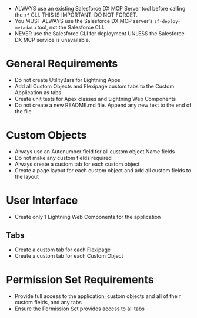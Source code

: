 - ALWAYS use an existing Salesforce DX MCP Server tool before calling the `sf` CLI. THIS IS IMPORTANT. DO NOT FORGET.
- You MUST ALWAYS use the Salesforce DX MCP server's `sf-deploy-metadata` tool, not the Salesforce CLI. 
- NEVER use the Salesforce CLI for deployment UNLESS the Salesforce DX MCP service is unavailable.

# General Requirements
- Do not create UtilityBars for Lightning Apps
- Add all Custom Objects and Flexipage custom tabs to the Custom Application as tabs
- Create unit tests for Apex classes and Lightning Web Components
- Do not create a new README.md file. Append any new text to the end of the file

# Custom Objects
- Always use an Autonumber field for all custom object Name fields
- Do not make any custom fields required
- Always create a custom tab for each custom object
- Create a page layout for each custom object and add all custom fields to the layout

# User Interface
- Create only 1 Lightning Web Components for the application

## Tabs
- Create a custom tab for each Flexipage
- Create a custom tab for each Custom Object

# Permission Set Requirements
- Provide full access to the application, custom objects and all of their custom fields, and any tabs
- Ensure the Permission Set provides access to all tabs
